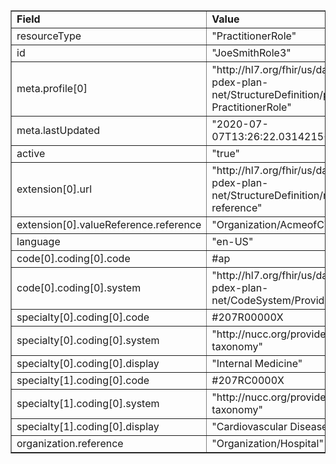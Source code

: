 <table border="1"><tr><td><b>Field</b></td><td><b>Value</b></td></tr>
<tr><td>resourceType</td><td>
"PractitionerRole"
</td></tr>
<tr><td>id</td><td>
"JoeSmithRole3"
</td></tr>
<tr><td>meta.profile[0]</td><td>"http://hl7.org/fhir/us/davinci-pdex-plan-net/StructureDefinition/plannet-PractitionerRole"</td>
<tr><td>meta.lastUpdated</td><td>
"2020-07-07T13:26:22.0314215+00:00"
</td></tr>
<tr><td>active</td><td>
"true"
</td></tr>
<tr><td>extension[0].url</td><td>
"http://hl7.org/fhir/us/davinci-pdex-plan-net/StructureDefinition/network-reference"
</td></tr>
<tr><td>extension[0].valueReference.reference</td><td>
"Organization/AcmeofCTStdNet"
</td></tr>
<tr><td>language</td><td>
"en-US"
</td></tr>
<tr><td>code[0].coding[0].code</td><td>
#ap
</td></tr>
<tr><td>code[0].coding[0].system</td><td>
"http://hl7.org/fhir/us/davinci-pdex-plan-net/CodeSystem/ProviderRoleCS"
</td></tr>
<tr><td>specialty[0].coding[0].code</td><td>
#207R00000X
</td></tr>
<tr><td>specialty[0].coding[0].system</td><td>
"http://nucc.org/provider-taxonomy"
</td></tr>
<tr><td>specialty[0].coding[0].display</td><td>
"Internal Medicine"
</td></tr>
<tr><td>specialty[1].coding[0].code</td><td>
#207RC0000X
</td></tr>
<tr><td>specialty[1].coding[0].system</td><td>
"http://nucc.org/provider-taxonomy"
</td></tr>
<tr><td>specialty[1].coding[0].display</td><td>
"Cardiovascular Disease"
</td></tr>
<tr><td>organization.reference</td><td>
"Organization/Hospital"
</td></tr>
</table>
